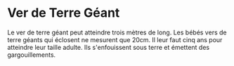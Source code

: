 # Ver de Terre Géant

Le ver de terre géant peut atteindre trois mètres de long. Les bébés vers de
terre géants qui éclosent ne mesurent que 20cm. Il leur faut cinq ans pour
atteindre leur taille adulte. Ils s'enfouissent sous terre et émettent des
gargouillements.
